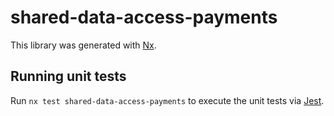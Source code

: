 # shared-data-access-payments

This library was generated with [Nx](https://nx.dev).

## Running unit tests

Run `nx test shared-data-access-payments` to execute the unit tests via [Jest](https://jestjs.io).
